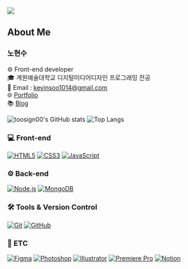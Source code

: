 <img src="https://capsule-render.vercel.app/api?type=waving&color=gradient&height=300&section=header&text=Hi%20There%20👋&fontSize=50&fontAlign=50&fontAlignY=50" /> 
<!-- 메인 배너 -->

## About Me <!-- h3 -->

### 노현수  
⚙️ Front-end developer  
🎓 계원예술대학교 디지털미디어디자인 프로그래밍 전공  
📧 Email : [kevinsoo1014@gmail.com](mailto:kevinsoo1014@gmail.com)  
🌐 [Portfolio](https://toosign.kr)  
📚 [Blog](https://velog.io/@toosign00)

![toosign00's GitHub stats](https://github-readme-stats.vercel.app/api?username=toosign00&theme=github_dark&show_icons=true)
![Top Langs](https://github-readme-stats.vercel.app/api/top-langs/?username=toosign00&layout=compact&theme=dark)

### 💻 Front-end <!-- h2 -->

[![HTML5](https://img.shields.io/badge/HTML5-E34F26?style=for-the-badge&logo=html5&logoColor=white)](https://html.spec.whatwg.org/)
[![CSS3](https://img.shields.io/badge/CSS3-1572B6?style=for-the-badge&logo=css3&logoColor=white)](https://www.w3.org/Style/CSS/)
[![JavaScript](https://img.shields.io/badge/JavaScript-F7DF1E?style=for-the-badge&logo=javascript&logoColor=black)](https://developer.mozilla.org/en-US/docs/Web/JavaScript)

### ⚙️ Back-end <!-- h2 -->
[![Node.js](https://img.shields.io/badge/Node.js-339933?style=for-the-badge&logo=node.js&logoColor=white)](https://nodejs.org/)
[![MongoDB](https://img.shields.io/badge/MongoDB-47A248?style=for-the-badge&logo=mongodb&logoColor=white)](https://www.mongodb.com/)


### 🛠️ Tools & Version Control <!-- h2 -->
[![Git](https://img.shields.io/badge/Git-F05032?style=for-the-badge&logo=git&logoColor=white)](https://git-scm.com/)
[![GitHub](https://img.shields.io/badge/GitHub-181717?style=for-the-badge&logo=github&logoColor=white)](https://github.com/)

### &#127912; ETC <!-- h2 -->

[![Figma](https://img.shields.io/badge/Figma-F24E1E?style=for-the-badge&logo=figma&logoColor=white)](https://www.figma.com/)
[![Photoshop](https://img.shields.io/badge/Photoshop-31A8FF?style=for-the-badge&logo=adobe-photoshop&logoColor=white)](https://www.adobe.com/products/photoshop.html)
[![Illustrator](https://img.shields.io/badge/Illustrator-FF9A00?style=for-the-badge&logo=adobe-illustrator&logoColor=white)](https://www.adobe.com/products/illustrator.html)
[![Premiere Pro](https://img.shields.io/badge/Premiere_Pro-9999FF?style=for-the-badge&logo=adobe-premiere-pro&logoColor=white)](https://www.adobe.com/products/premiere.html)
[![Notion](https://img.shields.io/badge/Notion-000000?style=for-the-badge&logo=notion&logoColor=white)](https://www.notion.so)





